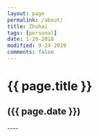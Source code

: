```yaml
---
layout: page
permalink: /about/
title: Zhuhai
tags: [personal]
date: 1-20-2018
modified: 9-24-2019
comments: false
---
```


<h1>{{ page.title }}</h1>
<h2>({{ page.date }})</h2>
----